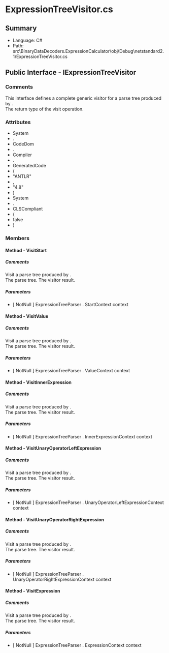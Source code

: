 ﻿# ExpressionTreeVisitor.cs

## Summary

* Language: C#
* Path: src\BinaryDataDecoders.ExpressionCalculator\obj\Debug\netstandard2.1\ExpressionTreeVisitor.cs

## Public Interface - IExpressionTreeVisitor

### Comments

 <summary>
 This interface defines a complete generic visitor for a parse tree produced
 by <seecref="ExpressionTreeParser"/>.
 </summary>
 <typeparamname="Result">The return type of the visit operation.</typeparam>

### Attributes

 - System
 - .
 - CodeDom
 - .
 - Compiler
 - .
 - GeneratedCode
 - (
 - "ANTLR"
 - ,
 - "4.8"
 - )
 - System
 - .
 - CLSCompliant
 - (
 - false
 - )

### Members

#### Method - VisitStart

##### Comments

 <summary>
 Visit a parse tree produced by <seecref="ExpressionTreeParser.start"/>.
 </summary>
 <paramname="context">The parse tree.</param>
 <return>The visitor result.</return>

#####  Parameters

 - [ NotNull ] ExpressionTreeParser . StartContext context 

#### Method - VisitValue

##### Comments

 <summary>
 Visit a parse tree produced by <seecref="ExpressionTreeParser.value"/>.
 </summary>
 <paramname="context">The parse tree.</param>
 <return>The visitor result.</return>

#####  Parameters

 - [ NotNull ] ExpressionTreeParser . ValueContext context 

#### Method - VisitInnerExpression

##### Comments

 <summary>
 Visit a parse tree produced by <seecref="ExpressionTreeParser.innerExpression"/>.
 </summary>
 <paramname="context">The parse tree.</param>
 <return>The visitor result.</return>

#####  Parameters

 - [ NotNull ] ExpressionTreeParser . InnerExpressionContext context 

#### Method - VisitUnaryOperatorLeftExpression

##### Comments

 <summary>
 Visit a parse tree produced by <seecref="ExpressionTreeParser.unaryOperatorLeftExpression"/>.
 </summary>
 <paramname="context">The parse tree.</param>
 <return>The visitor result.</return>

#####  Parameters

 - [ NotNull ] ExpressionTreeParser . UnaryOperatorLeftExpressionContext context 

#### Method - VisitUnaryOperatorRightExpression

##### Comments

 <summary>
 Visit a parse tree produced by <seecref="ExpressionTreeParser.unaryOperatorRightExpression"/>.
 </summary>
 <paramname="context">The parse tree.</param>
 <return>The visitor result.</return>

#####  Parameters

 - [ NotNull ] ExpressionTreeParser . UnaryOperatorRightExpressionContext context 

#### Method - VisitExpression

##### Comments

 <summary>
 Visit a parse tree produced by <seecref="ExpressionTreeParser.expression"/>.
 </summary>
 <paramname="context">The parse tree.</param>
 <return>The visitor result.</return>

#####  Parameters

 - [ NotNull ] ExpressionTreeParser . ExpressionContext context 

